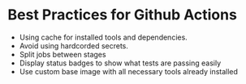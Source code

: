 # Best Practices for Github Actions

- Using cache for installed tools and dependencies.
- Avoid using hardcorded secrets.
- Split jobs between stages
- Display status badges to show what tests are passing easily
- Use custom base image with all necessary tools already installed